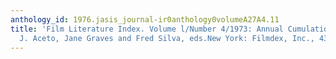 ```yaml
---
anthology_id: 1976.jasis_journal-ir0anthology0volumeA27A4.11
title: 'Film Literature Index. Volume l/Number 4/1973: Annual Cumulation. Vincent
  J. Aceto, Jane Graves and Fred Silva, eds.New York: Filmdex, Inc., 430 p. (1975)'
---
```

